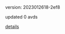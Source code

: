 version: 2023012618-2ef8

updated 0 avds

[details](https://github.com/0x74f917491bfa7ebfa379/ali_avd_db/blob/master/change_log/2023/01/26/18/2ef8.txt)